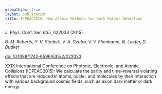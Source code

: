 ```yaml
---
usemathjax: true
layout: publication
title: ICPEAC2015: New Atomic Methods for Dark Matter Detection
---
```


J. Phys. Conf. Ser. *635*, 022033 (2015)

_B. M. Roberts, Y. V. Stadnik, V. A. Dzuba, V. V. Flambaum, N. Leefer, D. Budker_

[doi:10.1088/1742-6596/635/2/022033](http://dx.doi.org/10.1088/1742-6596/635/2/022033)




XXIX International Conference on Photonic, Electronic, and Atomic Collisions (ICPEAC2015): We calculate the parity and time-reversal violating effects that are induced in atoms, nuclei, and molecules by their interaction with various background cosmic fields, such as axion dark matter or dark energy.

